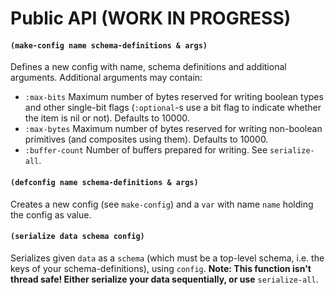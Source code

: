 # Public API (WORK IN PROGRESS)

#### ```(make-config name schema-definitions & args)```

Defines a new config with name, schema definitions and additional arguments. Additional arguments may contain:

* ```:max-bits``` Maximum number of bytes reserved for writing boolean types and other single-bit flags
 (```:optional```-s use a bit flag to indicate whether the item is nil or not). Defaults to 10000.
* ```:max-bytes``` Maximum number of bytes reserved for writing non-boolean primitives (and composites using them).
 Defaults to 10000.
* ```:buffer-count``` Number of buffers prepared for writing. See ```serialize-all```.

#### ```(defconfig name schema-definitions & args)```

Creates a new config (see ```make-config```) and a ```var``` with name ```name``` holding the config as value.

#### ```(serialize data schema config)```

Serializes given ```data``` as a ```schema``` (which must be a top-level schema, i.e. the keys of your schema-definitions),
using ```config```. **Note: This function isn't thread safe! Either serialize your data sequentially, or use**
```serialize-all```.
